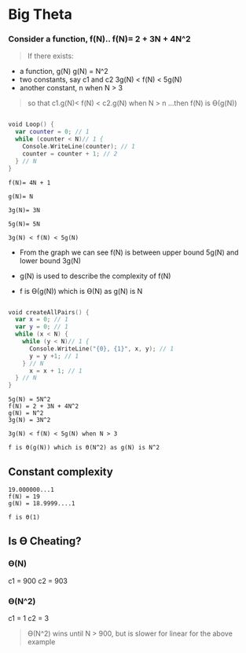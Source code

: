 # Big Theta

### Consider a function, f(N).. f(N)= 2 + 3N + 4N^2
> If there exists:

*   a function, g(N)  g(N) = N^2
*   two constants, say c1 and c2  3g(N) < f(N) < 5g(N)
*   another constant, n when N > 3

>so that c1.g(N)< f(N) < c2.g(N) when N > n
...then f(N) is ϴ(g(N))


```swift

void Loop() {
  var counter = 0; // 1
  while (counter < N)// 1 {
    Console.WriteLine(counter); // 1
    counter = counter + 1; // 2
  } // N
}
```
```
f(N)= 4N + 1

g(N)= N

3g(N)= 3N

5g(N)= 5N

3g(N) < f(N) < 5g(N)
```


*   From the graph we can see f(N) is between upper bound 5g(N) and lower bound 3g(N)

*   g(N) is used to describe the complexity of f(N)

*   f is ϴ(g(N)) which is ϴ(N) as g(N) is N

```swift

void createAllPairs() {
  var x = 0; // 1
  var y = 0; // 1
  while (x < N) {
    while (y < N)// 1 {
      Console.WriteLine("{0}, {1}", x, y); // 1
      y = y +1; // 1
    } // N
      x = x + 1; // 1
  } // N
}
```

```
5g(N) = 5N^2
f(N) = 2 + 3N + 4N^2
g(N) = N^2
3g(N) = 3N^2

3g(N) < f(N) < 5g(N) when N > 3

f is ϴ(g(N)) which is ϴ(N^2) as g(N) is N^2
```



## Constant complexity

```
19.000000...1
f(N) = 19
g(N) = 18.9999....1

f is ϴ(1)
```

## Is ϴ Cheating?

### ϴ(N)

c1 = 900
c2 = 903

### ϴ(N^2)

c1 = 1
c2 = 3


> ϴ(N^2) wins until N > 900, but is slower for linear for the above example
